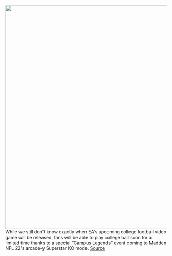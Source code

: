 <img src='https://cdn.vox-cdn.com/thumbor/dWTes5Op4tHnAKy3GFx1XNM3MSk=/407x0:3840x2160/1200x800/filters:focal(2028x716:2642x1330)/cdn.vox-cdn.com/uploads/chorus_image/image/69798264/M22_CollegeSSKO_Landry_16x9_Watermarked.0.jpg' width='700px' /><br/>
While we still don't know exactly when EA's upcoming college football video game will be released, fans will be able to play college ball soon for a limited time thanks to a special “Campus Legends” event coming to Madden NFL 22's arcade-y Superstar KO mode.
<a href='https://www.theverge.com/2021/8/31/22649132/ea-madden-nfl-22-college-football-superstar-ko-campus-legends-event-mode'> Source <a/>